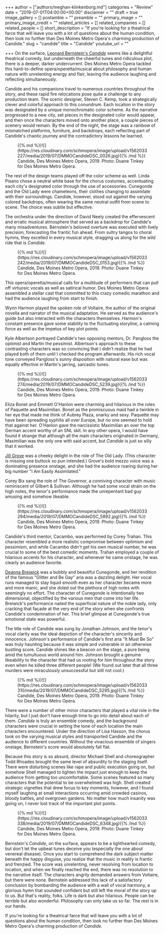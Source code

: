 +++
author = ["authors/meghan-klinkenborg.md"]
categories = "Review"
date = "2019-07-01T04:00:00+00:00"
disclaimer = ""
draft = true
image_gallery = []
postamble = ""
preamble = ""
primary_image = ""
primary_image_credit = ""
related_articles = []
related_companies = []
related_people = []
short_description = "If you're looking for a theatrical farce that will leave you with a lot of questions about the human condition, then look no further than Des Moines Metro Opera's charming production of Candide."
slug = "candide"
title = "Candide"
youtube_url = ""

+++
On the surface, [Leonard Bernstein's _Candide_](http://desmoinesmetroopera.org/productions/candide/) seems like a delightful theatrical comedy, but underneath the cheerful tunes and ridiculous plot, there is a deeper, darker undercurrent. Des Moines Metro Opera tackled this hard-to-define opera/operetta/musical about philosophy and human nature with unrelenting energy and flair, leaving the audience laughing and reflecting simultaneously.

Candide and his companions travel to numerous countries throughout the story, and these rapid fire relocations pose quite a challenge to any production team. The scenic designer, Steven C. Kemp, took a strategically clever and colorful approach to this conundrum. Each location in the story was designated by a unique monochromatic color scheme. As the narrative progressed to a new city, set pieces in the designated color would appear, and then once the characters moved onto another place, a couple pieces of scenery would remain. By the end of the night, the stage was a rainbow of mismatched platforms, furniture, and backdrops, each reflecting part of Candide's chaotic journey and the contradictory lessons he learned.

<figure data-type="image">{{% md %}}![](https://res.cloudinary.com/schmopera/image/upload/v1562033227/media/2019/07/DMMOCandideDSC_0026.jpg){{% /md %}}

<figcaption>Candide, Des Moines Metro Opera, 2019. Photo: Duane Tinkey for Des Moines Metro Opera.</figcaption>

</figure>

The rest of the design teams played off the color scheme as well. Linda Pisano chose a neutral white base for the chorus costumes, accentuating each city's designated color through the use of accessories. Cunegonde and the Old Lady were chameleons, their clothes changing to assimilate with their surroundings. Candide, however, stood out against the varying colored backdrops, often wearing the same neutral outfit from scene to scene. The choice was subtle but effective.

The orchestra under the direction of David Neely created the effervescent and erratic musical atmosphere that served as a backdrop for Candide's many misadventures. Bernstein's beloved overture was executed with lively precision, forecasting the frantic fun ahead. From sultry tangos to choral hymns, they excelled in every musical style, dragging us along for the wild ride that is _Candide._

<figure data-type="image">{{% md %}}![](https://res.cloudinary.com/schmopera/image/upload/v1562033242/media/2019/07/DMMOCandideDSC_0153.jpg){{% /md %}}

<figcaption>Candide, Des Moines Metro Opera, 2019. Photo: Duane Tinkey for Des Moines Metro Opera.</figcaption>

</figure>

This opera/operetta/musical calls for a multitude of performers that can pull off virtuosic vocals as well as satirical humor. Des Moines Metro Opera assembled a stellar cast that committed to this crazy comedic marathon and had the audience laughing from start to finish.

Wynn Harmon played the spoken role of Voltaire, the author of the original novella and narrator of the musical adaptation. He served as the audience's guide but also interacted with the characters themselves. Harmon's constant presence gave some stability to the fluctuating storyline, a calming force as well as the impetus of key plot points.

Kyle Albertson portrayed Candide's two opposing mentors, Dr. Pangloss the optimist and Martin the pessimist. Albertson's approach to these contrasting characters was so convincing that I didn't realize that he had played both of them until I checked the program afterwards. His rich vocal tone conveyed Pangloss's sunny disposition with natural ease but was equally effective in Martin's jarring, sarcastic tunes.

<figure data-type="image">{{% md %}}![](https://res.cloudinary.com/schmopera/image/upload/v1562033274/media/2019/07/DMMOCandideDSC_5239.jpg){{% /md %}}

<figcaption>Candide, Des Moines Metro Opera, 2019. Photo: Duane Tinkey for Des Moines Metro Opera.</figcaption>

</figure>

Eliza Bonet and Emmett O'Hanlon were charming and hilarious in the roles of Paquette and Maximilian. Bonet as the promiscuous maid had a twinkle in her eye that made me think of Aubrey Plaza, snarky and sexy. Paquette may have been spreading syphilis all over Europe, but no one seemed to hold that against her. O'Hanlon gave the narcissistic Maximilian an over the top German accent worthy of an SNL skit. In any other opera, I would have found it strange that although all the main characters originated in Germany, Maximilian was the only one with said accent, but _Candide_ is just so silly that it worked.

[Jill Grove](/scene/people/jill-grove/) was a cheeky delight in the role of The Old Lady. (This character is missing one buttock so pun intended.) Grove's bold mezzo voice was a dominating presence onstage, and she had the audience roaring during her big number "I Am Easily Assimilated."

Corey Bix sang the role of The Governor, a conniving character with music reminiscent of Gilbert & Sullivan. Although he had some vocal strain on the high notes, the tenor's performance made the unrepentant bad guy amusing and somehow likeable.

<figure data-type="image">{{% md %}}![](https://res.cloudinary.com/schmopera/image/upload/v1562033294/media/2019/07/DMMOCandideDSC_5892.jpg){{% /md %}}

<figcaption>Candide, Des Moines Metro Opera, 2019. Photo: Duane Tinkey for Des Moines Metro Opera.</figcaption>

</figure>

Candide's third mentor, Cacambo, was performed by Corey Trahan. This character resembled a more realistic compromise between optimism and pessimism, and while Cacambo didn't get his own musical number, he was crucial to some of the best comedic moments. Trahan employed a couple of hilarious accents for his character, and whenever he came onstage, he was clearly an audience favorite.

[Deanna Breiwick](/scene/people/deanna-breiwick/) was a bubbly and beautiful Cunegonde, and her rendition of the famous "Glitter and Be Gay" aria was a dazzling delight. Her vocal runs managed to stay liquid smooth even as her character became more and more manic, and she doled out the plethora of high notes with seemingly no effort. The character of Cunegonde is intentionally two dimensional, objectified by the various men that come into her life. Breiwick's performance nailed the superficial nature of the noble lady, only cracking that façade at the very end of the story when she confronts Candide's condemnation of her. This brief glimpse at Cunegonde's true emotional state was powerful.

The title role of Candide was sung by Jonathan Johnson, and the tenor's vocal clarity was the ideal depiction of the character's sincerity and innocence. Johnson's performance of Candide's first aria "It Must Be So" was truly haunting because it was simple and vulnerable in an otherwise bustling score. Candide shines like a beacon on the stage, a pure being amid the tumultuous world around him. Johnson brought a genuine likeability to the character that had us rooting for him throughout the story even when he killed three different people! (We found out later that all three murders were miraculously unsuccessful but still not cool.)

<figure data-type="image">{{% md %}}![](https://res.cloudinary.com/schmopera/image/upload/v1562033310/media/2019/07/DMMOCandideDSC_5295.jpg){{% /md %}}

<figcaption>Candide, Des Moines Metro Opera, 2019. Photo: Duane Tinkey for Des Moines Metro Opera.</figcaption>

</figure>

There were a number of other minor characters that played a vital role in the hilarity, but I just don't have enough time to go into detail about each of them. _Candide_ is truly an ensemble comedy, and the background characters were crucial in setting the tone of each location the main characters encountered. Under the direction of Lisa Hasson, the chorus took on the varying musical styles and transported Candide and the audience to different countries. Without the vivacious ensemble of singers onstage, Bernstein's score would absolutely fall flat.

Because this story is so absurd, director Michael Shell and choreographer Todd Rhoades brought the same level of absurdity to the staging itself. There were disturbing scenes like rape and public execution going on, but somehow Shell managed to lighten the impact just enough to keep the audience from getting too uncomfortable. Some scenes featured so many characters that the potential to be overwhelmed was high. Shell created strategic vignettes that drew focus to key moments, however, and I found myself laughing at small interactions occurring amid crowded casinos, bloody battles, and overgrown gardens. No matter how much insanity was going on, I never lost track of the important plot points.

<figure data-type="image">{{% md %}}![](https://res.cloudinary.com/schmopera/image/upload/v1562033338/media/2019/07/DMMOCandideDSC_6348.jpg){{% /md %}}

<figcaption>Candide, Des Moines Metro Opera, 2019. Photo: Duane Tinkey for Des Moines Metro Opera.</figcaption>

</figure>

Bernstein's _Candide_, on the surface, appears to be a lighthearted comedy, but don't let the upbeat tunes deceive you (especially the one about venereal disease). Once you start to comprehend the dark subject matter beneath the happy disguise, you realize that the music in reality is frantic and frenzied. The score was unrelenting, never resolving from location to location, and when we finally reached the end, there was no resolution to the narrative itself. The characters angrily demanded answers from Voltaire, but there were none. Bernstein addressed this lack of a satisfactory conclusion by bombarding the audience with a wall of vocal harmony, a glorious hymn that sounded confident but still left the moral of the story up to us. But that's reality, folks. Life is dark but also hilarious. People can be terrible but also wonderful. Philosophy can only take us so far. The rest is in our hands.

If you're looking for a theatrical farce that will leave you with a lot of questions about the human condition, then look no further than Des Moines Metro Opera's charming production of _Candide_.